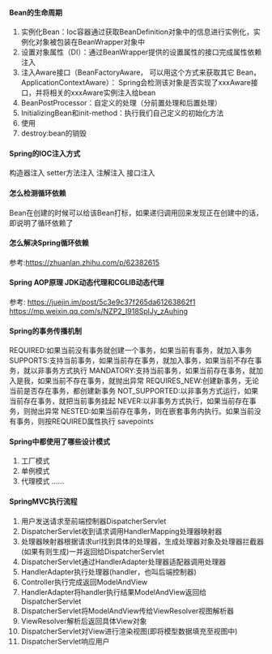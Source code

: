 #### Bean的生命周期
1. 实例化Bean：Ioc容器通过获取BeanDefinition对象中的信息进行实例化，实例化对象被包装在BeanWrapper对象中
2. 设置对象属性（DI）：通过BeanWrapper提供的设置属性的接口完成属性依赖注入
3. 注入Aware接口（BeanFactoryAware， 可以用这个方式来获取其它 Bean，ApplicationContextAware）：
Spring会检测该对象是否实现了xxxAware接口，并将相关的xxxAware实例注入给bean
4. BeanPostProcessor：自定义的处理（分前置处理和后置处理）
5. InitializingBean和init-method：执行我们自己定义的初始化方法
6. 使用
7. destroy:bean的销毁

#### Spring的IOC注入方式
构造器注入
setter方法注入
注解注入
接口注入

#### 怎么检测循环依赖
Bean在创建的时候可以给该Bean打标，如果递归调用回来发现正在创建中的话，即说明了循环依赖了

#### 怎么解决Spring循环依赖
参考:https://zhuanlan.zhihu.com/p/62382615

#### Spring AOP原理 JDK动态代理和CGLIB动态代理
参考:
https://juejin.im/post/5c3e9c37f265da61263862f1
https://mp.weixin.qq.com/s/NZP2_I918SplJy_zAuhing

#### Spring的事务传播机制
REQUIRED:如果当前没有事务就创建一个事务，如果当前有事务，就加入事务
SUPPORTS:支持当前事务，如果当前存在事务，就加入事务，如果当前不存在事务，就以非事务方式执行
MANDATORY:支持当前事务，如果当前存在事务，就加入是我，如果当前不存在事务，就抛出异常
REQUIRES_NEW:创建新事务，无论当前是否存在事务，都创建新事务
NOT_SUPPORTED:以非事务方式运行，如果当前存在事务，就把当前事务挂起
NEVER:以非事务方式执行，如果当前存在事务，则抛出异常
NESTED:如果当前存在事务，则在嵌套事务内执行。如果当前没有事务，则按REQUIRED属性执行 savepoints

#### Spring中都使用了哪些设计模式
1. 工厂模式
2. 单例模式
3. 代理模式
......

#### SpringMVC执行流程
1. 用户发送请求至前端控制器DispatcherServlet
2. DispatcherServlet收到请求调用HandlerMapping处理器映射器
3. 处理器映射器根据请求url找到具体的处理器，生成处理器对象及处理器拦截器(如果有则生成)一并返回给DispatcherServlet
4. DispatcherServlet通过HandlerAdapter处理器适配器调用处理器
5. HandlerAdapter执行处理器(handler，也叫后端控制器)
6. Controller执行完成返回ModelAndView
7. HandlerAdapter将handler执行结果ModelAndView返回给DispatcherServlet
8. DispatcherServlet将ModelAndView传给ViewResolver视图解析器
9. ViewResolver解析后返回具体View对象
10. DispatcherServlet对View进行渲染视图(即将模型数据填充至视图中)
11. DispatcherServlet响应用户



























































